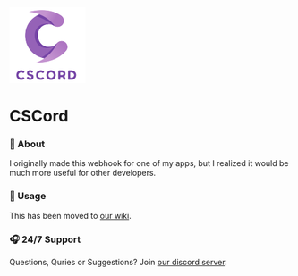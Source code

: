 ![CSCord](https://github.com/AyanTheDeveloper/CSCord/blob/master/cscordico.png?raw=true) 
# CSCord
### 📖 About 
I originally made this webhook for one of my apps, but I realized it would be much more useful for other developers.
### 📑 Usage
This has been moved to [our wiki](https://github.com/AyanTheDeveloper/CSCord/wiki).
### 🎧 24/7 Support
Questions, Quries or Suggestions? Join [our discord server](https://discord.gg/yjfSrccC4c).

